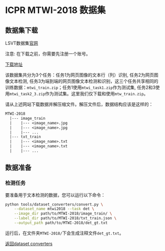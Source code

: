 # ICPR MTWI-2018 数据集

## 数据集下载

LSVT数据集[官网](https://tianchi.aliyun.com/competition/entrance/231651/introduction)

注意: 在下载之前，你需要先注册一个账号。

[下载地址](https://tianchi.aliyun.com/dataset/137084?t=1687249173526)

该数据集共分为3个任务：任务1为网页图像的文本行（列）识别, 任务2为网页图像文本检测, 任务3为端到端的网页图像文本检测和识别，这三个任务共享相同的训练数据：`mtwi_train.zip`；任务1使用`mtwi_task1.zip`作为测试集, 任务2和3使用`mtwi_task2_3.zip`作为测试集。这里我们仅下载和使用`mtw_train.zip`。


请从上述网站下载数据并解压缩文件。解压文件后，数据结构应该是这样的：
```txt
MTWI-2018
  |--- image_train
  |    |--- <image_name>.jpg
  |    |--- <image_name>.jpg
  |    |--- ...
  |--- txt_train
  |    |--- <image_name>.txt
  |    |--- <image_name>.txt
  |    |--- ...
```

## 数据准备

### 检测任务

要准备用于文本检测的数据，您可以运行以下命令：

```bash
python tools/dataset_converters/convert.py \
    --dataset_name mtwi2018 --task det \
    --image_dir path/to/MTWI-2018/image_train/ \
    --label_dir path/to/MTWI-2018/txt_train.json \
    --output_path path/to/MTWI-2018/det_gt.txt
```

运行后，在文件夹`MTWI-2018/`下会生成注释文件`det_gt.txt`。

[返回dataset converters](converters.md)
